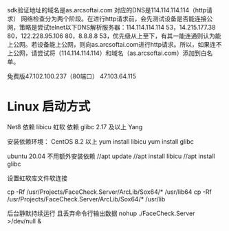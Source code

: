 sdk验证地址的域名是as.arcsoftai.com 对应的DNS是114.114.114.114（http请求）
网络检查分为两个阶段。在进行http请求前，会先测试设备是否能连接公网，策略是尝试telnet以下DNS解析服务器：114.114.114.114 53，14.215.177.38 80，122.228.95.106 80，8.8.8.8 53，优先级从上至下，有其一能连通则认为能上公网。若设备能上公网，则向as.arcsoftai.com进行http请求。所以，如果连不上公网，请尝试将（114.114.114.114）和域名（as.arcsoftai.com）添加到白名单。

免费版47.102.100.237（80端口）
47.103.64.115

# Linux 启动方式

Net8 依赖 libicu
虹软 依赖 glibc 2.17 及以上
Yang

安装依赖环境：
CentOS 8.2 以上
yum install libicu
yum install glibc 

ubuntu 20.04 不用额外安装依赖
//apt update
//apt install libicu
//apt install glibc 

设置虹软库文件软连接

cp -Rf /usr/Projects/FaceCheck.Server/ArcLib/Sox64/* /usr/lib64
cp -Rf /usr/Projects/FaceCheck.Server/ArcLib/Sox64/* /usr/lib


后台静默持续运行 且丢弃命令行输出数据
 nohup ./FaceCheck.Server >/dev/null &

